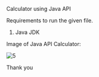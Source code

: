 Calculator using Java API

Requirements to run the given file.
1. Java JDK

Image of Java API Calculator:

![5](https://user-images.githubusercontent.com/103879072/164943385-48617fed-e71a-4cae-8c85-f84fabf3ea01.png)

Thank you
